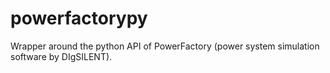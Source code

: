 # powerfactorypy
Wrapper around the python API of PowerFactory (power system simulation software by DIgSILENT).  
